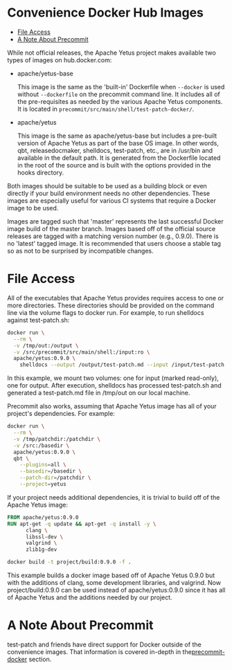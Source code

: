 <!---
  Licensed to the Apache Software Foundation (ASF) under one
  or more contributor license agreements.  See the NOTICE file
  distributed with this work for additional information
  regarding copyright ownership.  The ASF licenses this file
  to you under the Apache License, Version 2.0 (the
  "License"); you may not use this file except in compliance
  with the License.  You may obtain a copy of the License at

    http://www.apache.org/licenses/LICENSE-2.0

  Unless required by applicable law or agreed to in writing,
  software distributed under the License is distributed on an
  "AS IS" BASIS, WITHOUT WARRANTIES OR CONDITIONS OF ANY
  KIND, either express or implied.  See the License for the
  specific language governing permissions and limitations
  under the License.
-->

# Convenience Docker Hub Images

<!-- MarkdownTOC levels="1,2" autolink="true" -->

* [File Access](#file-access)
* [A Note About Precommit](#a-note-about-precommit)

<!-- /MarkdownTOC -->

While not official releases, the Apache Yetus project makes available two types of images on hub.docker.com:

* apache/yetus-base

  This image is the same as the 'built-in' Dockerfile when `--docker` is used without `--dockerfile`  on the precommit command line.  It includes all of the pre-requisites as needed by the various Apache Yetus components. It is located in `precommit/src/main/shell/test-patch-docker/`.

* apache/yetus

  This image is the same as apache/yetus-base but includes a pre-built version of Apache Yetus as part of the base OS image. In other words, qbt, releasedocmaker, shelldocs, test-patch, etc., are in /usr/bin and available in the default path. It is generated from the Dockerfile located in the root of the source and is built with the options provided in the hooks directory.

Both images should be suitable to be used as a building block or even directly if your build environment needs no other dependencies.  These images are especially useful for various CI systems that require a Docker image to be used.

Images are tagged such that 'master' represents the last successful Docker image build of the master branch.  Images based off of the official source releases are tagged with a matching version number (e.g., 0.9.0).  There is no 'latest' tagged image.  It is recommended that users choose a stable tag so as not to be surprised by incompatible changes.

# File Access

All of the executables that Apache Yetus provides requires access to one or more directories.  These directories should be provided on the command line via the volume flags to docker run. For example, to run shelldocs against test-patch.sh:

```bash
docker run \
  --rm \
  -v /tmp/out:/output \
  -v /src/precommit/src/main/shell:/input:ro \
  apache/yetus:0.9.0 \
    shelldocs --output /output/test-patch.md --input /input/test-patch.sh
```

In this example, we mount two volumes: one for input (marked read-only), one for output.  After execution, shelldocs has processed test-patch.sh and generated a test-patch.md file in /tmp/out on our local machine.

Precommit also works, assuming that Apache Yetus image has all of your project's dependencies.  For example:

```bash
docker run \
  --rm \
  -v /tmp/patchdir:/patchdir \
  -v /src:/basedir \
  apache/yetus:0.9.0 \
  qbt \
    --plugins=all \
    --basedir=/basedir \
    --patch-dir=/patchdir \
    --project=yetus
```

If your project needs additional dependencies, it is trivial to build off of the Apache Yetus image:

```Dockerfile
FROM apache/yetus:0.9.0
RUN apt-get -q update && apt-get -q install -y \
      clang \
      libssl-dev \
      valgrind \
      zlib1g-dev
```

```bash
docker build -t project/build:0.9.0 -f .
```

This example builds a docker image based off of Apache Yetus 0.9.0 but with the additions of clang, some development libraries, and valgrind.  Now project/build:0.9.0 can be used instead of apache/yetus:0.9.0 since it has all of Apache Yetus and the additions needed by our project.

# A Note About Precommit

test-patch and friends have direct support for Docker outside of the convenience images.  That information is covered in-depth in the[precommit-docker](../precommit-docker) section.
